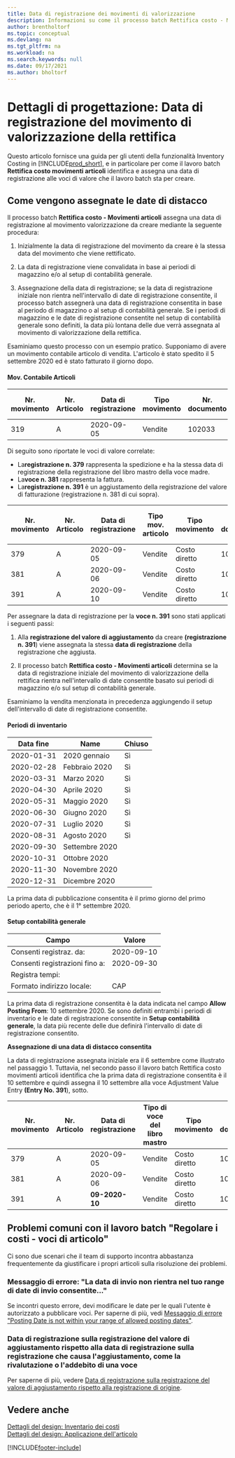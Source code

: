 ```yaml
---
title: Data di registrazione dei movimenti di valorizzazione
description: Informazioni su come il processo batch Rettifica costo - Movimenti articoli identifica e assegna una data di registrazione ai movimenti di valorizzazione che il processo batch crea.
author: brentholtorf
ms.topic: conceptual
ms.devlang: na
ms.tgt_pltfrm: na
ms.workload: na
ms.search.keywords: null
ms.date: 09/17/2021
ms.author: bholtorf
---
```

# Dettagli di progettazione: Data di registrazione del movimento di valorizzazione della rettifica

Questo articolo fornisce una guida per gli utenti della funzionalità Inventory Costing in [!INCLUDE[prod_short](includes/prod_short.md)], e in particolare per come il lavoro batch **Rettifica costo movimenti articoli** identifica e assegna una data di registrazione alle voci di valore che il lavoro batch sta per creare.

## Come vengono assegnate le date di distacco

Il processo batch **Rettifica costo - Movimenti articoli** assegna una data di registrazione al movimento valorizzazione da creare mediante la seguente procedura:  

1. Inizialmente la data di registrazione del movimento da creare è la stessa data del movimento che viene rettificato.  

2. La data di registrazione viene convalidata in base ai periodi di magazzino e/o al setup di contabilità generale.  

3. Assegnazione della data di registrazione; se la data di registrazione iniziale non rientra nell'intervallo di date di registrazione consentite, il processo batch assegnerà una data di registrazione consentita in base al periodo di magazzino o al setup di contabilità generale. Se i periodi di magazzino e le date di registrazione consentite nel setup di contabilità generale sono definiti, la data più lontana delle due verrà assegnata al movimento di valorizzazione della rettifica.  

Esaminiamo questo processo con un esempio pratico. Supponiamo di avere un movimento contabile articolo di vendita. L'articolo è stato spedito il 5 settembre 2020 ed è stato fatturato il giorno dopo.  

#### Mov. Contabile Articoli

|Nr. movimento  |Nr. Articolo  |Data di registrazione  |Tipo movimento  | Nr. documento |Cod. ubicazione  |Quantità  |Importo costo (effettivo)  |Quantità fatturata  |Quantità residua  |
|---------|---------|---------|---------|---------|---------|---------|---------|---------|---------|
|319     |A         |2020-09-05     |  Vendite       |102033     |  Blu       | -1    |    -11     |-1     |    0     |

Di seguito sono riportate le voci di valore correlate:

- La**registrazione n. 379** rappresenta la spedizione e ha la stessa data di registrazione della registrazione del libro mastro della voce madre.  
- La**voce n. 381** rappresenta la fattura.  
- La**registrazione n. 391** è un aggiustamento della registrazione del valore di fatturazione (registrazione n. 381 di cui sopra).  

|Nr. movimento  |Nr. Articolo  |Data di registrazione  |Tipo mov. articolo  |Tipo movimento  |Nr. documento  |Nr. movimento cont. articolo  |Cod. ubicazione  |Quantità mov. contabili art.  |Quantità fatturata  |Importo costo (effettivo)  |Importo costo (previsto)  |Rettifica  |Movimento Collegato  |Codice origine  |
|---------|---------|---------|---------|---------|---------|---------|---------|---------|---------|--------|---------|---------|---------|---------|
|379     |  A       |    2020-09-05     |    Vendite     | Costo diretto   | 102033        |319     | Blu        | -1       |0         |  0       |     -10   |No   |0    |Vendite          |
|381     |  A       |    2020-09-06     |    Vendite     | Costo diretto   | 103022        |319     | Blu        |  0       |-1        |-10       |    10     | No  |0      |       Vendite   |
|391     |  A       |    2020-09-10     |    Vendite     | Costo diretto   | 103022        |319     | Blu        |  0       |0         |-1        |    0     |Sì   |    181   | INVTADJMT   |

Per assegnare la data di registrazione per la **voce n. 391** sono stati applicati i seguenti passi:

1. Alla **registrazione del valore di aggiustamento** da creare **(registrazione n. 391**) viene assegnata la stessa **data di registrazione** della registrazione che aggiusta.

2. Il processo batch **Rettifica costo - Movimenti articoli** determina se la data di registrazione iniziale del movimento di valorizzazione della rettifica rientra nell'intervallo di date consentite basato sui periodi di magazzino e/o sul setup di contabilità generale.  

Esaminiamo la vendita menzionata in precedenza aggiungendo il setup dell'intervallo di date di registrazione consentite.  
  
#### Periodi di inventario

|Data fine  |Name  |Chiuso  |
|---------|---------|---------|
|2020-01-31     |2020 gennaio      |  Sì    |
|2020-02-28     |Febbraio 2020     |  Sì    |
|2020-03-31     |Marzo 2020        |  Sì    |
|2020-04-30     |Aprile 2020        |  Sì    |
|2020-05-31     |Maggio 2020        |  Sì    |
|2020-06-30     |Giugno 2020       |  Sì    |
|2020-07-31     |Luglio 2020        |  Sì    |
|2020-08-31     |Agosto 2020     |  Sì    |
|2020-09-30     |Settembre 2020  |         |
|2020-10-31     |Ottobre 2020    |         |
|2020-11-30     |Novembre 2020   |         |
|2020-12-31     |Dicembre 2020   |         |

La prima data di pubblicazione consentita è il primo giorno del primo periodo aperto, che è il 1° settembre 2020.  

#### Setup contabilità generale

|Campo|Valore  |
|---------|---------|
|Consenti registraz. da:  |  2020-09-10      |
|Consenti registrazioni fino a:    |  2020-09-30      |
|Registra tempi:       |         |
|Formato indirizzo locale:|   CAP      |  

La prima data di registrazione consentita è la data indicata nel campo **Allow Posting From**: 10 settembre 2020. Se sono definiti entrambi i periodi di inventario e le date di registrazione consentite in **Setup contabilità generale**, la data più recente delle due definirà l'intervallo di date di registrazione consentito.  

**Assegnazione di una data di distacco consentita**  

La data di registrazione assegnata iniziale era il 6 settembre come illustrato nel passaggio 1. Tuttavia, nel secondo passo il lavoro batch Rettifica costo movimenti articoli identifica che la prima data di registrazione consentita è il 10 settembre e quindi assegna il 10 settembre alla voce Adjustment Value Entry **(Entry No. 391**), sotto.  


|Nr. movimento  |Nr. Articolo  |Data di registrazione  |Tipo di voce del libro mastro  |Tipo movimento  |Nr. documento  |Nr. movimento cont. articolo  |Cod. ubicazione  |Quantità mov. contabili art.  |Quantità fatturata  |Importo costo (effettivo)  |Importo costo (previsto)  |Rettifica  |Movimento Collegato  |Codice origine  |
|---------|---------|---------|---------|---------|---------|---------|---------|---------|---------|---------|---------|---------|---------|---------|
|379     |  A       |    2020-09-05     |    Vendite     | Costo diretto   | 102033        |319     | Blu        | -1       |0         |  0       |     -10   |No   |0    |Vendite          |
|381     |  A       |    2020-09-06     |    Vendite     | Costo diretto   | 103022        |319     | Blu        |  0       |-1        |-10       |    10     | No  |0      |       Vendite   |
|391     |  A       |    **09-2020-10**     |    Vendite     | Costo diretto   | 103022        |319     | Blu        |  0       |0         |-1        |    0     |Sì   |    181   | INVTADJMT   |

## Problemi comuni con il lavoro batch "Regolare i costi - voci di articolo"

Ci sono due scenari che il team di supporto incontra abbastanza frequentemente da giustificare i propri articoli sulla risoluzione dei problemi.

### Messaggio di errore: "La data di invio non rientra nel tuo range di date di invio consentite..."

Se incontri questo errore, devi modificare le date per le quali l'utente è autorizzato a pubblicare voci. Per saperne di più, vedi [Messaggio di errore "Posting Date is not within your range of allowed posting dates"](design-details-inventory-adjustment-value-entry-allowed-posting-dates.md).

### Data di registrazione sulla registrazione del valore di aggiustamento rispetto alla data di registrazione sulla registrazione che causa l'aggiustamento, come la rivalutazione o l'addebito di una voce

Per saperne di più, vedere [Data di registrazione sulla registrazione del valore di aggiustamento rispetto alla registrazione di origine](design-details-inventory-adjustment-value-entry-source-entry.md).

## Vedere anche  

[Dettagli del design: Inventario dei costi](design-details-inventory-costing.md)  
[Dettagli del design: Applicazione dell'articolo](design-details-item-application.md)  

[!INCLUDE[footer-include](includes/footer-banner.md)]
